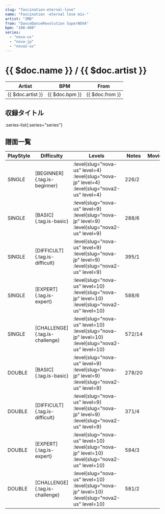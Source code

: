 ```yaml
---
slug: "fascination-eternal-love"
name: "Fascination -eternal love mix-"
artist: "2MB"
from: "DanceDanceRevolution SuperNOVA"
bpm: "100-400"
series:
  - "nova-us"
  - "nova-jp"
  - "nova2-us"
---
```


# {{ $doc.name }} / {{ $doc.artist }}

|Artist|BPM|From|
|------|---|----|
|{{ $doc.artist }}|{{ $doc.bpm }}|{{ $doc.from }}|

## 収録タイトル

:series-list{:series="series"}

## 譜面一覧

|PlayStyle|Difficulty|Levels|Notes|Movie|
|---------|----------|------|-----|-----|
|SINGLE|[BEGINNER]{.tag.is-beginner}|<div class="field is-grouped is-grouped-multiline">:level{slug="nova-us" level=4} :level{slug="nova-jp" level=4} :level{slug="nova2-us" level=4}</div>|226/2||
|SINGLE|[BASIC]{.tag.is-basic}|<div class="field is-grouped is-grouped-multiline">:level{slug="nova-us" level=9} :level{slug="nova-jp" level=9} :level{slug="nova2-us" level=9}</div>|288/6||
|SINGLE|[DIFFICULT]{.tag.is-difficult}|<div class="field is-grouped is-grouped-multiline">:level{slug="nova-us" level=9} :level{slug="nova-jp" level=9} :level{slug="nova2-us" level=9}</div>|395/1||
|SINGLE|[EXPERT]{.tag.is-expert}|<div class="field is-grouped is-grouped-multiline">:level{slug="nova-us" level=10} :level{slug="nova-jp" level=10} :level{slug="nova2-us" level=10}</div>|588/6||
|SINGLE|[CHALLENGE]{.tag.is-challenge}|<div class="field is-grouped is-grouped-multiline">:level{slug="nova-us" level=10} :level{slug="nova-jp" level=10} :level{slug="nova2-us" level=10}</div>|572/14||
|DOUBLE|[BASIC]{.tag.is-basic}|<div class="field is-grouped is-grouped-multiline">:level{slug="nova-us" level=9} :level{slug="nova-jp" level=9} :level{slug="nova2-us" level=9}</div>|278/20||
|DOUBLE|[DIFFICULT]{.tag.is-difficult}|<div class="field is-grouped is-grouped-multiline">:level{slug="nova-us" level=9} :level{slug="nova-jp" level=9} :level{slug="nova2-us" level=9}</div>|371/4||
|DOUBLE|[EXPERT]{.tag.is-expert}|<div class="field is-grouped is-grouped-multiline">:level{slug="nova-us" level=10} :level{slug="nova-jp" level=10} :level{slug="nova2-us" level=10}</div>|584/3||
|DOUBLE|[CHALLENGE]{.tag.is-challenge}|<div class="field is-grouped is-grouped-multiline">:level{slug="nova-us" level=10} :level{slug="nova-jp" level=10} :level{slug="nova2-us" level=10}</div>|581/2||
